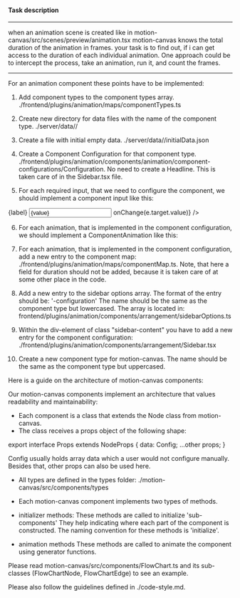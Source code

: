 #### Task description

_______________________________________________________________________

when an animation scene is created like in motion-canvas/src/scenes/preview/animation.tsx
motion-canvas knows the total duration of the animation in frames.
your task is to find out, if i can get access to the duration of each individual animation.
One approach could be to intercept the process, take an animation, run it, and count the frames.
_______________________________________________________________________

For an animation component these points have to be implemented:

1) Add component types to the component types array.
./frontend/plugins/animation/maps/componentTypes.ts

2) Create new directory for data files with the name of the component type.
./server/data/<componentType>/

3) Create a file with initial empty data.
./server/data/<componentType>/initialData.json

4) Create a Component Configuration for that component type.
./frontend/plugins/animation/components/animation/component-configurations/<componentType>Configuration.
No need to create a Headline. This is taken care of in the Sidebar.tsx file.

5) For each required input, that we need to configure the component, we should implement a component input like this:

<div className="input-group">
  <span>{label}</span>
  <input type="text" value={value} onChange={(e) => onChange(e.target.value)} />
</div>

6) For each animation, that is implemented in the component configuration, we should implement a ComponentAnimation like this:
<ComponentAnimation label="fadeIn" type="table" method="fadeIn" />


7) For each animation, that is implemented in the component configuration, add a new entry to the component map: ./frontend/plugins/animation/maps/componentMap.ts. Note, that here a field for duration should not be added, because it is taken care of at some other place in the code.

8) Add a new entry to the sidebar options array.
The format of the entry should be: '<name>-configuration'
The name should be the same as the component type but lowercased.
The array is located in: frontend/plugins/animation/components/arrangement/sidebarOptions.ts

9) Within the div-element of class "sidebar-content" you have to add a new entry for the component configuration:
./frontend/plugins/animation/components/arrangement/Sidebar.tsx

10) Create a new component type for motion-canvas. The name should be the same as the component type but uppercased.

Here is a guide on the architecture of motion-canvas components:

Our motion-canvas components implement an architecture that values readability and maintainability:

- Each component is a class that extends the Node class from motion-canvas.
- The class receives a props object of the following shape:

export interface <ComponentName>Props extends NodeProps {
  data: <ComponentName>Config;
  ...other props;
}

<ComponentName>Config usually holds array data which a user would not configure manually.
Besides that, other props can also be used here.

- All types are defined in the types folder:
./motion-canvas/src/components/types

- Each motion-canvas component implements two types of methods.
- initializer methods:
  These methods are called to initialize 'sub-components' They help indicating where each part of the component is constructed.
  The naming convention for these methods is 'initialize<SubComponentName>'.
- animation methods
  These methods are called to animate the component using generator functions.

Please read motion-canvas/src/components/FlowChart.ts and its sub-classes (FlowChartNode, FlowChartEdge) to see an example.

Please also follow the guidelines defined in ./code-style.md.
